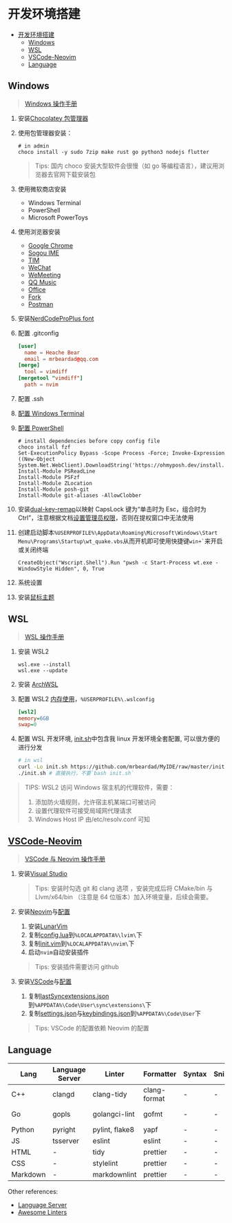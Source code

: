# 开发环境搭建

<!-- vim-markdown-toc GFM -->

- [开发环境搭建](#开发环境搭建)
  - [Windows](#windows)
  - [WSL](#wsl)
  - [VSCode-Neovim](#vscode-neovim)
  - [Language](#language)

<!-- vim-markdown-toc -->

## Windows

> [Windows 操作手册](windows.md)

1. 安装[Chocolatey 包管理器](https://chocolatey.org/install)
2. 使用包管理器安装：

   ```pwsh
   # in admin
   choco install -y sudo 7zip make rust go python3 nodejs flutter
   ```

   > Tips: 国内 choco 安装大型软件会很慢（如 go 等编程语言），建议用浏览器去官网下载安装包

3. 使用微软商店安装
   - Windows Terminal
   - PowerShell
   - Microsoft PowerToys
4. 使用浏览器安装
   - [Google Chrome](https://www.google.cn/chrome/)
   - [Sogou IME](https://pinyin.sogou.com/)
   - [TIM](https://tim.qq.com)
   - [WeChat](https://pc.weixin.qq.com/?lang=zh_CN)
   - [WeMeeting](https://meeting.tencent.com/download-center.html)
   - [QQ Music](https://y.qq.com/download/index.html)
   - [Office](https://www.office.com/)
   - [Fork](https://git-fork.com/)
   - [Postman](https://www.postman.com/downloads/)
5. 安装[NerdCodeProPlus font](fonts/)
6. 配置 .gitconfig

   ```conf
   [user]
     name = Heache Bear
     email = mrbeardad@qq.com
   [merge]
     tool = vimdiff
   [mergetool "vimdiff"]
     path = nvim
   ```

7. 配置 .ssh
8. [配置 Windows Terminal](wt/settings.json)
9. [配置 PowerShell](ps/Microsoft.PowerShell_profile.ps1)

   ```pwsh
   # install dependencies before copy config file
   choco install fzf
   Set-ExecutionPolicy Bypass -Scope Process -Force; Invoke-Expression ((New-Object System.Net.WebClient).DownloadString('https://ohmyposh.dev/install.ps1'))
   Install-Module PSReadLine
   Install-Module PSFzf
   Install-Module ZLocation
   Install-Module posh-git
   Install-Module git-aliases -AllowClobber
   ```

10. 安装[dual-key-remap](https://github.com/ililim/dual-key-remap/releases)以映射 CapsLock 键为“单击时为 Esc，组合时为 Ctrl”，注意根据文档[设置管理员权限](https://github.com/ililim/dual-key-remap#administrator-access)，否则在提权窗口中无法使用
11. 创建启动脚本`%USERPROFILE%\AppData\Roaming\Microsoft\Windows\Start Menu\Programs\Startup\wt_quake.vbs`从而开机即可使用快捷键`` win+` ``来开启或关闭终端

    ```vbs
    CreateObject("Wscript.Shell").Run "pwsh -c Start-Process wt.exe -WindowStyle Hidden", 0, True
    ```

12. 系统设置
13. 安装[鼠标主题](https://zhutix.com/tag/cursors/)

## WSL

> [WSL 操作手册](wsl.md)

1. 安装 WSL2

   ```pwsh
   wsl.exe --install
   wsl.exe --update
   ```

2. 安装 [ArchWSL](https://wsldl-pg.github.io/ArchW-docs/How-to-Setup/)

3. 配置 WSL2 [内存使用](https://github.com/microsoft/WSL/issues/4166#issuecomment-526725261)，`%USERPROFILE%\.wslconfig`

   ```ini
   [wsl2]
   memory=6GB
   swap=0
   ```

4. 配置 WSL 开发环境, [init.sh](init.sh)中包含我 linux 开发环境全套配置, 可以很方便的进行分发

   ```sh
   # in wsl
   curl -Lo init.sh https://github.com/mrbeardad/MyIDE/raw/master/init.sh
   ./init.sh # 直接执行，不要`bash init.sh`
   ```

> TIPS: WSL2 访问 Windows 宿主机的代理软件，需要：
>
> 1. 添加防火墙规则，允许宿主机某端口可被访问
> 2. 设置代理软件可接受局域网代理请求
> 3. Windows Host IP 由/etc/resolv.conf 可知

## [VSCode-Neovim](vscode-neovim.md)

> [VSCode 与 Neovim 操作手册](vscode-neovim.md)

1. 安装[Visual Studio](https://visualstudio.microsoft.com/vs/)

   > Tips: 安装时勾选 git 和 clang 选项 ，安装完成后将 CMake/bin 与 Llvm/x64/bin （注意是 64 位版本）加入环境变量，后续会需要。

2. 安装[Neovim](https://github.com/neovim/neovim/releases/)与[配置](./neovim/)

   1. 安装[LunarVim](https://www.lunarvim.org/docs/master/installation)
   2. 复制[config.lua](./neovim/config.lua)到`%LOCALAPPDATA%\lvim\`下
   3. 复制[init.vim](./neovim/init.vim)到`%LOCALAPPDATA%\nvim\`下
   4. 启动`nvim`自动安装插件

   > Tips: 安装插件需要访问 github

3. 安装[VSCode](https://code.visualstudio.com/download)与[配置](./vscode/)

   1. 复制[lastSyncextensions.json](vscode/lastSyncextensions.json)到`%APPDATA%\Code\User\sync\extensions\`下
   2. 复制[settings.json](vscode/settings.json)与[keybindings.json](vscode/keybindings.json)到`%APPDATA%\Code\User`下

   > Tips: VSCode 的配置依赖 Neovim 的配置

## Language

| Lang     | Language Server | Linter         | Formatter    | Syntax | Snippets | Debugger | Build    | Doc     | Test    | Prof       |
| -------- | --------------- | -------------- | ------------ | ------ | -------- | -------- | -------- | ------- | ------- | ---------- |
| C++      | clangd          | clang-tidy     | clang-format | -      | -        | lldb     | CMake    | Doxygen | gtest   | gperftools |
| Go       | gopls           | golangci-lint  | gofmt        | -      | -        | delve    | go-build | swag    | testify | go-prof    |
| Python   | pyright         | pylint, flake8 | yapf         | -      | -        | -        | -        | -       | -       | -          |
| JS       | tsserver        | eslint         | eslint       | -      | -        | -        | -        | -       | -       | -          |
| HTML     | -               | tidy           | prettier     | -      | -        | -        | -        | -       | -       | -          |
| CSS      | -               | stylelint      | prettier     | -      | -        | -        | -        | -       | -       | -          |
| Markdown | -               | markdownlint   | prettier     | -      | -        | -        | -        | -       | -       | -          |

Other references:

- [Language Server](https://microsoft.github.io/language-server-protocol/implementors/servers/)
- [Awesome Linters](https://github.com/caramelomartins/awesome-linters)

